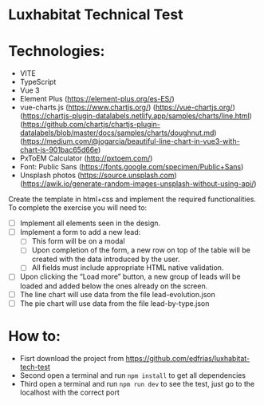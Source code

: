 # Luxhabitat Technical Test

# Technologies:

- VITE
- TypeScript
- Vue 3
- Element Plus (https://element-plus.org/es-ES/)
- vue-charts.js (https://www.chartjs.org/) (https://vue-chartjs.org/) (https://chartjs-plugin-datalabels.netlify.app/samples/charts/line.html) (https://github.com/chartjs/chartjs-plugin-datalabels/blob/master/docs/samples/charts/doughnut.md) (https://medium.com/@jogarcia/beautiful-line-chart-in-vue3-with-chart-js-901bac65d66e)
- PxToEM Calculator (http://pxtoem.com/)
- Font: Public Sans (https://fonts.google.com/specimen/Public+Sans)
- Unsplash photos (https://source.unsplash.com) (https://awik.io/generate-random-images-unsplash-without-using-api/)

Create the template in html+css and implement the required functionalities. To complete the
exercise you will need to:

- [ ] Implement all elements seen in the design.
- [ ] Implement a form to add a new lead:
  - [ ] This form will be on a modal
  - [ ] Upon completion of the form, a new row on top of the table will be created with
        the data introduced by the user.
  - [ ] All fields must include appropriate HTML native validation.
- [ ] Upon clicking the “Load more” button, a new group of leads will be loaded and added
      below the ones already on the screen.
- [ ] The line chart will use data from the file lead-evolution.json
- [ ] The pie chart will use data from the file lead-by-type.json

# How to:

- Fisrt download the project from https://github.com/edfrias/luxhabitat-tech-test
- Second open a terminal and run `npm install` to get all dependencies
- Third open a terminal and run `npm run dev` to see the test, just go to the localhost with the correct port
